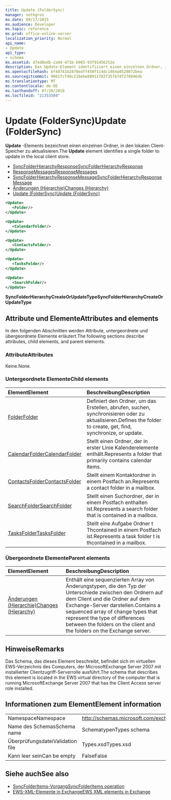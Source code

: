 ```yaml
---
title: Update (FolderSync)
manager: sethgros
ms.date: 09/17/2015
ms.audience: Developer
ms.topic: reference
ms.prod: office-online-server
localization_priority: Normal
api_name:
- Update
api_type:
- schema
ms.assetid: 47ed8edb-2a94-471b-b965-93f91456252e
description: Das Update-Element identifiziert einen einzelnen Ordner, in den lokalen Client-Speicher zu aktualisieren.
ms.openlocfilehash: bf49741b2478edff450f114dc1464a0528072bea
ms.sourcegitcommit: 9061fcf40c218ebe88911783f357b7df278846db
ms.translationtype: MT
ms.contentlocale: de-DE
ms.lasthandoff: 07/28/2018
ms.locfileid: "21353504"
---
```

# <a name="update-foldersync"></a><span data-ttu-id="2847b-103">Update (FolderSync)</span><span class="sxs-lookup"><span data-stu-id="2847b-103">Update (FolderSync)</span></span>

<span data-ttu-id="2847b-104">**Update** -Elements bezeichnet einen einzelnen Ordner, in den lokalen Client-Speicher zu aktualisieren.</span><span class="sxs-lookup"><span data-stu-id="2847b-104">The **Update** element identifies a single folder to update in the local client store.</span></span> 
  
- [<span data-ttu-id="2847b-105">SyncFolderHierarchyResponse</span><span class="sxs-lookup"><span data-stu-id="2847b-105">SyncFolderHierarchyResponse</span></span>](syncfolderhierarchyresponse.md) 
- [<span data-ttu-id="2847b-106">ResponseMessages</span><span class="sxs-lookup"><span data-stu-id="2847b-106">ResponseMessages</span></span>](responsemessages.md) 
- [<span data-ttu-id="2847b-107">SyncFolderHierarchyResponseMessage</span><span class="sxs-lookup"><span data-stu-id="2847b-107">SyncFolderHierarchyResponseMessage</span></span>](syncfolderhierarchyresponsemessage.md)  
- [<span data-ttu-id="2847b-108">Änderungen (Hierarchie)</span><span class="sxs-lookup"><span data-stu-id="2847b-108">Changes (Hierarchy)</span></span>](changes-hierarchy.md) 
- [<span data-ttu-id="2847b-109">Update (FolderSync)</span><span class="sxs-lookup"><span data-stu-id="2847b-109">Update (FolderSync)</span></span>](update-foldersync.md)
  
```xml
<Update>
   <Folder/>
</Update>
```

```xml
<Update>
   <CalendarFolder/>
</Update>
```

```xml
<Update>
   <ContactsFolder/>
</Update>
```

```xml
<Update>
   <TasksFolder/>
</Update>
```

```xml
<Update>
   <SearchFolder/>
</Update>
```

<span data-ttu-id="2847b-110">**SyncFolderHierarchyCreateOrUpdateType**</span><span class="sxs-lookup"><span data-stu-id="2847b-110">**SyncFolderHierarchyCreateOrUpdateType**</span></span>

## <a name="attributes-and-elements"></a><span data-ttu-id="2847b-111">Attribute und Elemente</span><span class="sxs-lookup"><span data-stu-id="2847b-111">Attributes and elements</span></span>

<span data-ttu-id="2847b-112">In den folgenden Abschnitten werden Attribute, untergeordnete und übergeordnete Elemente erläutert.</span><span class="sxs-lookup"><span data-stu-id="2847b-112">The following sections describe attributes, child elements, and parent elements.</span></span>
  
### <a name="attributes"></a><span data-ttu-id="2847b-113">Attribute</span><span class="sxs-lookup"><span data-stu-id="2847b-113">Attributes</span></span>

<span data-ttu-id="2847b-114">Keine.</span><span class="sxs-lookup"><span data-stu-id="2847b-114">None.</span></span>
  
### <a name="child-elements"></a><span data-ttu-id="2847b-115">Untergeordnete Elemente</span><span class="sxs-lookup"><span data-stu-id="2847b-115">Child elements</span></span>

|<span data-ttu-id="2847b-116">**Element**</span><span class="sxs-lookup"><span data-stu-id="2847b-116">**Element**</span></span>|<span data-ttu-id="2847b-117">**Beschreibung**</span><span class="sxs-lookup"><span data-stu-id="2847b-117">**Description**</span></span>|
|:-----|:-----|
|[<span data-ttu-id="2847b-118">Folder</span><span class="sxs-lookup"><span data-stu-id="2847b-118">Folder</span></span>](folder.md) <br/> |<span data-ttu-id="2847b-119">Definiert den Ordner, um das Erstellen, abrufen, suchen, synchronisieren oder zu aktualisieren.</span><span class="sxs-lookup"><span data-stu-id="2847b-119">Defines the folder to create, get, find, synchronize, or update.</span></span>  <br/> |
|[<span data-ttu-id="2847b-120">CalendarFolder</span><span class="sxs-lookup"><span data-stu-id="2847b-120">CalendarFolder</span></span>](calendarfolder.md) <br/> |<span data-ttu-id="2847b-121">Stellt einen Ordner, der in erster Linie Kalenderelemente enthält.</span><span class="sxs-lookup"><span data-stu-id="2847b-121">Represents a folder that primarily contains calendar items.</span></span>  <br/> |
|[<span data-ttu-id="2847b-122">ContactsFolder</span><span class="sxs-lookup"><span data-stu-id="2847b-122">ContactsFolder</span></span>](contactsfolder.md) <br/> |<span data-ttu-id="2847b-123">Stellt einem Kontaktordner in einem Postfach an.</span><span class="sxs-lookup"><span data-stu-id="2847b-123">Represents a contact folder in a mailbox.</span></span>  <br/> |
|[<span data-ttu-id="2847b-124">SearchFolder</span><span class="sxs-lookup"><span data-stu-id="2847b-124">SearchFolder</span></span>](searchfolder.md) <br/> |<span data-ttu-id="2847b-125">Stellt einen Suchordner, der in einem Postfach enthalten ist.</span><span class="sxs-lookup"><span data-stu-id="2847b-125">Represents a search folder that is contained in a mailbox.</span></span>  <br/> |
|[<span data-ttu-id="2847b-126">TasksFolder</span><span class="sxs-lookup"><span data-stu-id="2847b-126">TasksFolder</span></span>](tasksfolder.md) <br/> |<span data-ttu-id="2847b-127">Stellt eine Aufgabe Ordner t Thcontained in einem Postfach ist.</span><span class="sxs-lookup"><span data-stu-id="2847b-127">Represents a task folder t is thcontained in a mailbox.</span></span>  <br/> |
   
### <a name="parent-elements"></a><span data-ttu-id="2847b-128">Übergeordnete Elemente</span><span class="sxs-lookup"><span data-stu-id="2847b-128">Parent elements</span></span>

|<span data-ttu-id="2847b-129">**Element**</span><span class="sxs-lookup"><span data-stu-id="2847b-129">**Element**</span></span>|<span data-ttu-id="2847b-130">**Beschreibung**</span><span class="sxs-lookup"><span data-stu-id="2847b-130">**Description**</span></span>|
|:-----|:-----|
|[<span data-ttu-id="2847b-131">Änderungen (Hierarchie)</span><span class="sxs-lookup"><span data-stu-id="2847b-131">Changes (Hierarchy)</span></span>](changes-hierarchy.md) <br/> |<span data-ttu-id="2847b-132">Enthält eine sequenzierten Array von Änderungstypen, die den Typ der Unterschiede zwischen den Ordnern auf dem Client und die Ordner auf dem Exchange-Server darstellen.</span><span class="sxs-lookup"><span data-stu-id="2847b-132">Contains a sequenced array of change types that represent the type of differences between the folders on the client and the folders on the Exchange server.</span></span>  <br/> |
   
## <a name="remarks"></a><span data-ttu-id="2847b-133">Hinweise</span><span class="sxs-lookup"><span data-stu-id="2847b-133">Remarks</span></span>

<span data-ttu-id="2847b-134">Das Schema, das dieses Element beschreibt, befindet sich im virtuellen EWS-Verzeichnis des Computers, der MicrosoftExchange Server 2007 mit installierter Clientzugriff-Serverrolle ausführt.</span><span class="sxs-lookup"><span data-stu-id="2847b-134">The schema that describes this element is located in the EWS virtual directory of the computer that is running MicrosoftExchange Server 2007 that has the Client Access server role installed.</span></span>
  
## <a name="element-information"></a><span data-ttu-id="2847b-135">Informationen zum Element</span><span class="sxs-lookup"><span data-stu-id="2847b-135">Element information</span></span>

|||
|:-----|:-----|
|<span data-ttu-id="2847b-136">Namespace</span><span class="sxs-lookup"><span data-stu-id="2847b-136">Namespace</span></span>  <br/> |http://schemas.microsoft.com/exchange/services/2006/types  <br/> |
|<span data-ttu-id="2847b-137">Name des Schemas</span><span class="sxs-lookup"><span data-stu-id="2847b-137">Schema name</span></span>  <br/> |<span data-ttu-id="2847b-138">Schematypen</span><span class="sxs-lookup"><span data-stu-id="2847b-138">Types schema</span></span>  <br/> |
|<span data-ttu-id="2847b-139">Überprüfungsdatei</span><span class="sxs-lookup"><span data-stu-id="2847b-139">Validation file</span></span>  <br/> |<span data-ttu-id="2847b-140">Types.xsd</span><span class="sxs-lookup"><span data-stu-id="2847b-140">Types.xsd</span></span>  <br/> |
|<span data-ttu-id="2847b-141">Kann leer sein</span><span class="sxs-lookup"><span data-stu-id="2847b-141">Can be empty</span></span>  <br/> |<span data-ttu-id="2847b-142">False</span><span class="sxs-lookup"><span data-stu-id="2847b-142">False</span></span>  <br/> |
   
## <a name="see-also"></a><span data-ttu-id="2847b-143">Siehe auch</span><span class="sxs-lookup"><span data-stu-id="2847b-143">See also</span></span>

- [<span data-ttu-id="2847b-144">SyncFolderItems-Vorgang</span><span class="sxs-lookup"><span data-stu-id="2847b-144">SyncFolderItems operation</span></span>](syncfolderitems-operation.md)
- [<span data-ttu-id="2847b-145">EWS-XML-Elemente in Exchange</span><span class="sxs-lookup"><span data-stu-id="2847b-145">EWS XML elements in Exchange</span></span>](ews-xml-elements-in-exchange.md)

